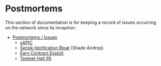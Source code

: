 # Postmortems

This section of documentation is for keeping a record of issues occurring on the network since its inception:

* [Postmortems / Issues](broken-reference)
  * [xAPIC](xapic.md)
  * [Secpk-Verification Bloat](secpk-verifications-bloat.md) (Shade Airdrop)
  * [Earn Contract Exploit](earn-contract-exploit.md)
  * [Testnet Halt 95](testnet-halt-95.md)
